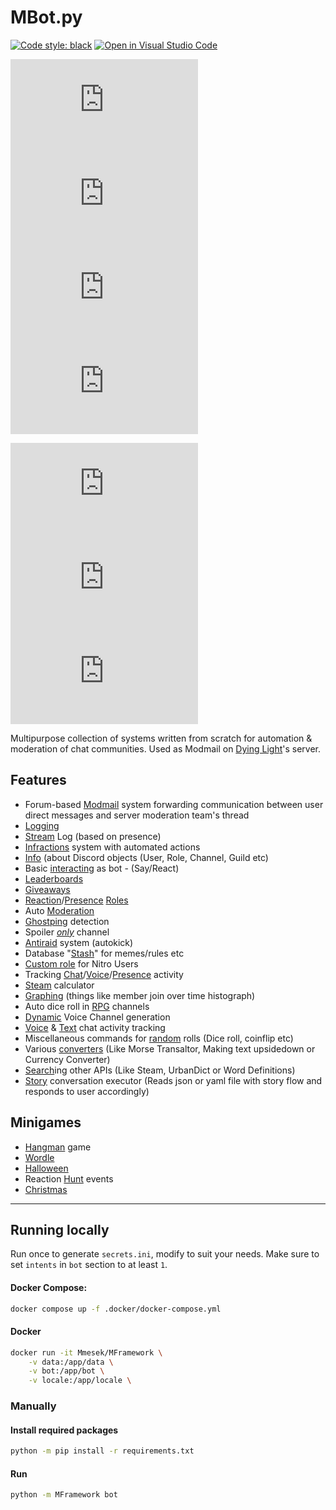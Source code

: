 # MBot.py
[![Code style: black](https://img.shields.io/badge/code%20style-black-000000.svg)](https://github.com/psf/black)
[![Open in Visual Studio Code](https://img.shields.io/static/v1?logo=visualstudiocode&label=&message=Open%20in%20Visual%20Studio%20Code&labelColor=2c2c32&color=007acc&logoColor=007acc)](https://open.vscode.dev/Mmesek/MBot.py)

[![CodeFactor Grade](https://img.shields.io/codefactor/grade/github/Mmesek/MBot.py)](https://www.codefactor.io/repository/github/mmesek/mbot.py)
[![Lines of code](https://sloc.xyz/github/Mmesek/MBot.py)]()
[![GitHub code size in bytes](https://img.shields.io/github/languages/code-size/Mmesek/MBot.py)]()
[![GitHub repo size](https://img.shields.io/github/repo-size/Mmesek/MBot.py)]()

[![GitHub issues](https://img.shields.io/github/issues/Mmesek/MBot.py)](../../issues)
[![GitHub pull requests](https://img.shields.io/github/issues-pr/Mmesek/MBot.py)](../../pulls)
[![GitHub contributors](https://img.shields.io/github/contributors/Mmesek/MBot.py)](../../graphs/contributors)

Multipurpose collection of systems written from scratch for automation & moderation of chat communities. Used as Modmail on [Dying Light](https://discord.gg/dyinglight)'s server.

## Features
- Forum-based [Modmail](bot/commands_slash/modmail.py) system forwarding communication between user direct messages and server moderation team's thread
- [Logging](bot/dispatch/logging.py)
- [Stream](bot/dispatch/dispatch.py) Log (based on presence)
- [Infractions](bot/infractions) system with automated actions
- [Info](bot/commands_slash/info.py) (about Discord objects (User, Role, Channel, Guild etc)
- Basic [interacting](bot/commands_slash/mod.py) as bot - (Say/React)
- [Leaderboards](bot/commands_slash/leaderboards.py)
- [Giveaways](bot/commands_slash/giveaways.py)
- [Reaction](bot/dispatch/reactions.py)/[Presence](bot/dispatch/dispatch.py) [Roles](bot/systems/roles.py)
- Auto [Moderation](bot/dispatch/actions.py)
- [Ghostping](bot/dispatch/actions.py) detection
- Spoiler *[only](bot/dispatch/actions.py)* channel
- [Antiraid](bot/dispatch/guild.py) system (autokick)
- Database "[Stash](bot/commands_slash/database.py)" for memes/rules etc
- [Custom role](bot/commands_slash/database.py) for Nitro Users
- Tracking [Chat](bot/dispatch/actions.py)/[Voice](bot/dispatch/voice.py)/[Presence](bot/dispatch/dispatch.py) activity
- [Steam](bot/commands_slash/steam.py) calculator
- [Graphing](bot/commands_slash/graphs.py) (things like member join over time histograph)
- Auto dice roll in [RPG](bot/dispatch/actions.py) channels
- [Dynamic](bot/dispatch/dynamic.py) Voice Channel generation
- [Voice](bot/dispatch/voice.py#L54-L126) & [Text](bot/systems/xp.py) chat activity tracking
- Miscellaneous commands for [random](bot/commands_slash/rand.py) rolls (Dice roll, coinflip etc)
- Various [converters](bot/commands_slash/converters.py) (Like Morse Transaltor, Making text upsidedown or Currency Converter)
- [Search](bot/commands_slash/search.py)ing other APIs (Like Steam, UrbanDict or Word Definitions)
- [Story](bot/commands_slash/story.py) conversation executor (Reads json or yaml file with story flow and responds to user accordingly)

## Minigames
- [Hangman](bot/commands_slash/games.py) game
- [Wordle](bot/commands_slash/games.py)
- [Halloween](bot/events/Halloween)
- Reaction [Hunt](bot/events/hunts.py) events
- [Christmas](bot/events/Christmas)

---

## Running locally

Run once to generate `secrets.ini`, modify to suit your needs.
Make sure to set `intents` in `bot` section to at least `1`.

#### Docker Compose:
```sh
docker compose up -f .docker/docker-compose.yml
```

#### Docker
```sh
docker run -it Mmesek/MFramework \
    -v data:/app/data \
    -v bot:/app/bot \
    -v locale:/app/locale \
```

### Manually

#### Install required packages
```sh
python -m pip install -r requirements.txt
```

#### Run
```sh
python -m MFramework bot
```
